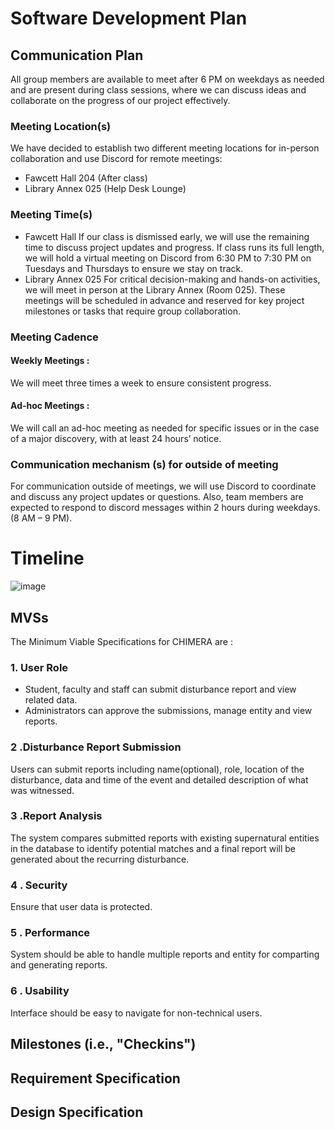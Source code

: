 # Software Development Plan

## Communication Plan

All group members are available to meet after 6 PM on weekdays as needed and are present during class sessions, where we can discuss ideas and collaborate on the progress of our project effectively.

### Meeting Location(s)

We have decided to establish two different meeting locations for in-person collaboration and use Discord for remote meetings:

- Fawcett Hall 204 (After class)
- Library Annex 025 (Help Desk Lounge)

### Meeting Time(s)

- Fawcett Hall
  If our class is dismissed early, we will use the remaining time to discuss project updates and progress. If class runs its full length, we will hold a virtual meeting on Discord from 6:30 PM to 7:30 PM on Tuesdays and Thursdays to ensure we stay on track.
- Library Annex 025
  For critical decision-making and hands-on activities, we will meet in person at the Library Annex (Room 025). These meetings will be scheduled in advance and reserved for key project milestones or tasks that require group collaboration.

### Meeting Cadence

#### Weekly Meetings :

We will meet three times a week to ensure consistent progress.

#### Ad-hoc Meetings :

We will call an ad-hoc meeting as needed for specific issues or in the case of a major discovery, with at least 24 hours’ notice.

### Communication mechanism (s) for outside of meeting

For communication outside of meetings, we will use Discord to coordinate and discuss any project updates or questions.
Also, team members are expected to respond to discord messages within 2 hours during weekdays. (8 AM – 9 PM).

# Timeline

![image](./CEG4110Gantt.png)

## MVSs

The Minimum Viable Specifications for CHIMERA are :

### 1. User Role

- Student, faculty and staff can submit disturbance report and view related data.
- Administrators can approve the submissions, manage entity and view reports.

### 2 .Disturbance Report Submission

Users can submit reports including name(optional), role, location of the disturbance, data and time of the event and detailed description of what was witnessed.

### 3 .Report Analysis

The system compares submitted reports with existing supernatural entities in the database to identify potential matches and a final report will be generated about the recurring disturbance.

### 4 . Security

Ensure that user data is protected.

### 5 . Performance

System should be able to handle multiple reports and entity for comparting and generating reports.

### 6 . Usability

Interface should be easy to navigate for non-technical users.

## Milestones (i.e., "Checkins")

## Requirement Specification

## Design Specification
